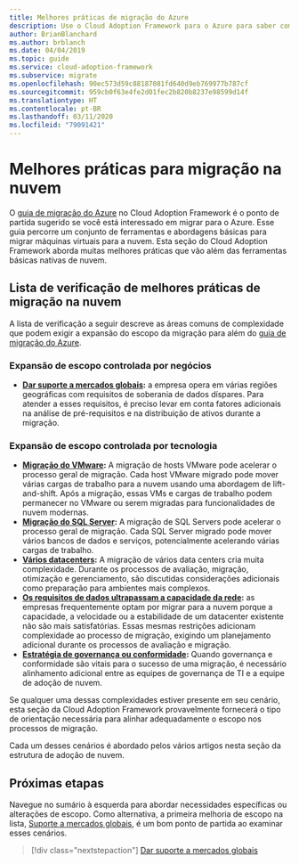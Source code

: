 ```yaml
---
title: Melhores práticas de migração do Azure
description: Use o Cloud Adoption Framework para o Azure para saber como implementar as ferramentas necessárias para se alinhar às melhores práticas de migração na nuvem.
author: BrianBlanchard
ms.author: brblanch
ms.date: 04/04/2019
ms.topic: guide
ms.service: cloud-adoption-framework
ms.subservice: migrate
ms.openlocfilehash: 90ec573d59c88187081fd640d9eb769977b787cf
ms.sourcegitcommit: 959cb0f63e4fe2d01fec2b820b8237e98599d14f
ms.translationtype: HT
ms.contentlocale: pt-BR
ms.lasthandoff: 03/11/2020
ms.locfileid: "79091421"
---
```

# <a name="best-practices-for-cloud-migration"></a>Melhores práticas para migração na nuvem

O [guia de migração do Azure](../azure-migration-guide/index.md) no Cloud Adoption Framework é o ponto de partida sugerido se você está interessado em migrar para o Azure. Esse guia percorre um conjunto de ferramentas e abordagens básicas para migrar máquinas virtuais para a nuvem. Esta seção do Cloud Adoption Framework aborda muitas melhores práticas que vão além das ferramentas básicas nativas de nuvem.

## <a name="cloud-migration-best-practice-checklist"></a>Lista de verificação de melhores práticas de migração na nuvem

A lista de verificação a seguir descreve as áreas comuns de complexidade que podem exigir a expansão do escopo da migração para além do [guia de migração do Azure](../azure-migration-guide/index.md).

### <a name="business-driven-scope-expansion"></a>Expansão de escopo controlada por negócios

- **[Dar suporte a mercados globais](./multiple-regions.md):** a empresa opera em várias regiões geográficas com requisitos de soberania de dados díspares. Para atender a esses requisitos, é preciso levar em conta fatores adicionais na análise de pré-requisitos e na distribuição de ativos durante a migração.

### <a name="technology-driven-scope-expansion"></a>Expansão de escopo controlada por tecnologia

- **[Migração do VMware](./vmware-host.md):** A migração de hosts VMware pode acelerar o processo geral de migração. Cada host VMware migrado pode mover várias cargas de trabalho para a nuvem usando uma abordagem de lift-and-shift. Após a migração, essas VMs e cargas de trabalho podem permanecer no VMware ou serem migradas para funcionalidades de nuvem modernas.
- **[Migração do SQL Server](./sql-migration.md):** A migração de SQL Servers pode acelerar o processo geral de migração. Cada SQL Server migrado pode mover vários bancos de dados e serviços, potencialmente acelerando várias cargas de trabalho.
- **[Vários datacenters](./multiple-datacenters.md):** A migração de vários data centers cria muita complexidade. Durante os processos de avaliação, migração, otimização e gerenciamento, são discutidas considerações adicionais como preparação para ambientes mais complexos.
- **[Os requisitos de dados ultrapassam a capacidade da rede](./network-capacity-exceeded.md):** as empresas frequentemente optam por migrar para a nuvem porque a capacidade, a velocidade ou a estabilidade de um datacenter existente não são mais satisfatórias. Essas mesmas restrições adicionam complexidade ao processo de migração, exigindo um planejamento adicional durante os processos de avaliação e migração.
- **[Estratégia de governança ou conformidade](./governance-or-compliance.md):** Quando governança e conformidade são vitais para o sucesso de uma migração, é necessário alinhamento adicional entre as equipes de governança de TI e a equipe de adoção de nuvem.

Se qualquer uma dessas complexidades estiver presente em seu cenário, esta seção da Cloud Adoption Framework provavelmente fornecerá o tipo de orientação necessária para alinhar adequadamente o escopo nos processos de migração.

Cada um desses cenários é abordado pelos vários artigos nesta seção da estrutura de adoção de nuvem.

## <a name="next-steps"></a>Próximas etapas

Navegue no sumário à esquerda para abordar necessidades específicas ou alterações de escopo. Como alternativa, a primeira melhoria de escopo na lista, [Suporte a mercados globais](./multiple-regions.md), é um bom ponto de partida ao examinar esses cenários.

> [!div class="nextstepaction"]
> [Dar suporte a mercados globais](./multiple-regions.md)
